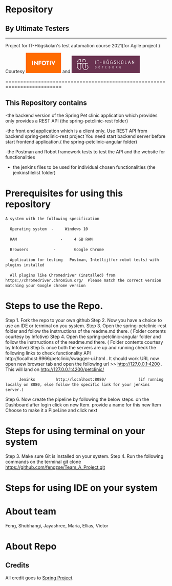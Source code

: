 # Repository    
## By Ultimate Testers
------------------------------------------------------------------------
Project for IT-Högskolan's test automation course 2021(for Agile project )

Courtesy  ![alt petclinic-junit](git-res/infotiv.png) and ![alt petclinic-junit](git-res/iths.png) 

=========================================================================
## This Repository contains 

  -the backend  version of the Spring Pet clinic application  which provides only provides a REST API (the spring-petclinic-rest folder)

  -the front end application which is a client only. Use REST API from backend spring-petclinic-rest project You need start backend server before start frontend application.( the spring-petclinic-angular folder)

  -the Postman and Robot framework tests to test the API and the website for functionalities

- the jenkins files to be used for individual chosen functionalities (the jenkinsfilelist folder)


# Prerequisites for using this repository
    A system with the following specification
      
      Operating system 	-	  Windows 10
      
      RAM 			        -	  4 GB RAM 
      
      Browsers 		     -	      Google Chrome 
      
      Application for testing	Postman, Intellij(for robot tests) with plugins installed 
      
      All plugins like Chromedriver (installed) from https://chromedriver.chromium.org/  Please match the correct version matching your Google chrome version
 
 
 
# Steps to use  the Repo.
  Step 1. Fork the repo to your own github
  Step 2.  Now  you have a choice to use an IDE or terminal on you system.
  Step 3. Open the spring-petclinic-rest folder and follow the instrructions of the readme.md there.     ( Folder contents courtesy by Infotive)
  Step 4. Open the spring-petclinic-angular folder and follow the instrructions of the readme.md there.   ( Folder contents courtesy by Infotive)
  Step 5. once both the servers are up and running check the following links to check functionality
          API             http://localhost:9966/petclinic/swagger-ui.html            . It should work
          URL             now open new browser tab and open the following url     >> http://127.0.0.1:4200    . This will land on http://127.0.0.1:4200/petclinic/
          
          Jeninks         http://localhost:8080/              (if running locally on 8080, else follow the specific link for your jenkins server.)
 Step 6. Now create the pipeline by following the  below steps.
         on the Dashboard after login click on new Item.
         provide a name for this new Item
         Choose to make it a PipeLine and click next
 

# Steps for using terminal on your system
  Step 3. Make sure Git is installed on your system.
  Step 4. Run the following commands on the terminal 
            git clone https://github.com/fengzse/Team_A_Project.git	
            
 
# Steps for using IDE on your system
 
            
# About team
 Feng, Shubhangi, Jayashree, Maria, Ellias, Victor
# About Repo

## Credits
All credit goes to [Spring Project](https://spring.io).
